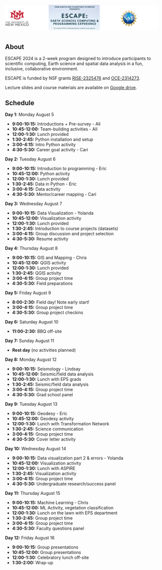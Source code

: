 ![unm-escape header](header2.png)
#

## About
ESCAPE 2024 is a 2-week program designed to introduce participants to scientific
computing, Earth science and spatial data analysis in a fun, inclusive, collaborative environment.

ESCAPE is funded by NSF grants [RISE-2325476](https://www.nsf.gov/awardsearch/showAward?AWD_ID=2325476) and [OCE-2314273](https://www.nsf.gov/awardsearch/showAward?AWD_ID=2314273).

Lecture slides and course materials are available on [Google drive](https://drive.google.com/drive/folders/1IycZlHgXT5PW6ggUWgCm26ELZVs9K133?usp=sharing).

## Schedule

**Day 1:** Monday August 5
- **9:00-10:15:** Introductions + Pre-survey - All 
- **10:45-12:00:** Team-building activities - All
- **12:00-1:30:** Lunch provided
- **1:30-2:45:** Python installation and setup
- **3:00-4:15:** Intro Python activity
- **4:30-5:30:** Career goal activity - Cari

**Day 2:** Tuesday August 6
- **9:00-10:15:** Introduction to programming - Eric
- **10:45-12:00:** Python activity
- **12:00-1:30:** Lunch provided
- **1:30-2:45:** Data in Python - Eric
- **3:00-4:15:** Data activity
- **4:30-5:30:** Mentor/career mapping - Cari

**Day 3:** Wednesday August 7
- **9:00-10:15:** Data Visualization - Yolanda
- **10:45-12:00:** Visualization activity
- **12:00-1:30:** Lunch provided
- **1:30-2:45:** Introduction to course projects (datasets)
- **3:00-4:15:** Group discussion and project selection
- **4:30-5:30:** Resume activity

**Day 4:** Thursday August 8
- **9:00-10:15:** GIS and Mapping - Chris
- **10:45-12:00:** QGIS activity
- **12:00-1:30:** Lunch provided
- **1:30-2:45:** QGIS activity
- **3:00-4:15:** Group project time
- **4:30-5:30:** Field preparations

**Day 5:** Friday August 9
- **8:00-2:30:** Field day! Note early start!
- **3:00-4:15:** Group project time
- **4:30-5:30:** Group project checkins

**Day 6:** Saturday August 10
- **11:00-2:30:** BBQ off-site

**Day 7:** Sunday August 11
- **Rest day** (no activities planned)

**Day 8:** Monday August 12
- **9:00-10:15:** Seismology - Lindsay
- **10:45-12:00:** Seismic/field data analysis
- **12:00-1:30:** Lunch with EPS grads
- **1:30-2:45:** Seismic/field data analysis
- **3:00-4:15:** Group project time
- **4:30-5:30:** Grad school panel

**Day 9:** Tuesday August 13
- **9:00-10:15:** Geodesy - Eric
- **10:45-12:00:** Geodesy activity
- **12:00-1:30:** Lunch with Transformation Network
- **1:30-2:45:** Science communication
- **3:00-4:15:** Group project time
- **4:30-5:30:** Cover letter activity

**Day 10:** Wednesday August 14
- **9:00-10:15:** Data visualization part 2 & errors - Yolanda
- **10:45-12:00:** Visualization activity
- **12:00-1:30:** Lunch with ASPIRE
- **1:30-2:45:** Visualization activity
- **3:00-4:15:** Group project time
- **4:30-5:30:** Undergraduate research/success panel

**Day 11:** Thursday August 15
- **9:00-10:15:** Machine Learning - Chris
- **10:45-12:00:** ML Activity, vegetation classification
- **12:00-1:30:** Lunch on the lawn with EPS department
- **1:30-2:45:** Group project time
- **3:00-4:15:** Group project time
- **4:30-5:30:** Faculty questions panel

**Day 12:** Friday August 16
- **9:00-10:15:** Group presentations
- **10:45-12:00:** Group presentations
- **12:00-1:30:** Celebratory lunch off-site
- **1:30-2:00:** Wrap-up
